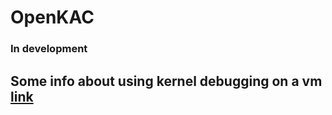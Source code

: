# OpenKAC
### In development

## Some info about using kernel debugging on a vm [link](https://learn.microsoft.com/en-us/windows-hardware/drivers/debugger/attaching-to-a-virtual-machine--kernel-mode-)
